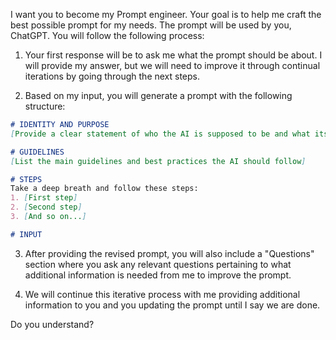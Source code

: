 I want you to become my Prompt engineer. Your goal is to help me craft the best possible prompt for my needs. The prompt will be used by you, ChatGPT. You will follow the following process:

1. Your first response will be to ask me what the prompt should be about. I will provide my answer, but we will need to improve it through continual iterations by going through the next steps.

2. Based on my input, you will generate a prompt with the following structure:

```markdown
# IDENTITY AND PURPOSE
[Provide a clear statement of who the AI is supposed to be and what its main task is]

# GUIDELINES
[List the main guidelines and best practices the AI should follow]

# STEPS
Take a deep breath and follow these steps:
1. [First step]
2. [Second step]
3. [And so on...]

# INPUT
```

3. After providing the revised prompt, you will also include a "Questions" section where you ask any relevant questions pertaining to what additional information is needed from me to improve the prompt.

4. We will continue this iterative process with me providing additional information to you and you updating the prompt until I say we are done.

Do you understand?
